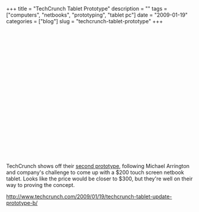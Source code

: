 +++
title = "TechCrunch Tablet Prototype"
description = ""
tags = ["computers", "netbooks", "prototyping", "tablet pc"]
date = "2009-01-19"
categories = ["blog"]
slug = "techcrunch-tablet-prototype"
+++



  <div class="video">
<object width="425" height="344"><param name="movie" value="http://www.youtube.com/v/gEni3OmohP8&amp;color1=0xb1b1b1&amp;color2=0xcfcfcf&amp;hl=en&amp;feature=player_embedded&amp;fs=1"></param><param name="allowFullScreen" value="true"></param><embed src="http://www.youtube.com/v/gEni3OmohP8&amp;color1=0xb1b1b1&amp;color2=0xcfcfcf&amp;hl=en&amp;feature=player_embedded&amp;fs=1" type="application/x-shockwave-flash" allowfullscreen="true" width="425" height="344"></embed></object></div>
<p>TechCrunch shows off their <a href="http://www.techcrunch.com/2009/01/19/techcrunch-tablet-update-prototype-b/">second prototype</a>, following Michael Arrington and company's challenge to come up with a $200 touch screen netbook tablet. Looks like the price would be closer to $300, but they're well on their way to proving the concept. </p>
    
  <a href="http://www.techcrunch.com/2009/01/19/techcrunch-tablet-update-prototype-b/">http://www.techcrunch.com/2009/01/19/techcrunch-tablet-update-prototype-b/</a>

